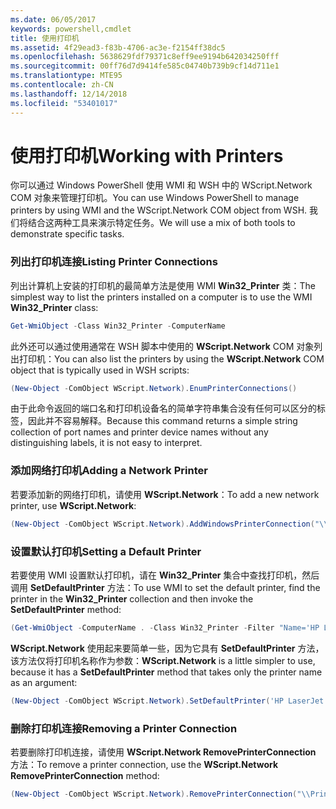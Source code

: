 ```yaml
---
ms.date: 06/05/2017
keywords: powershell,cmdlet
title: 使用打印机
ms.assetid: 4f29ead3-f83b-4706-ac3e-f2154ff38dc5
ms.openlocfilehash: 5638629fdf79371c8eff9ee9194b642034250fff
ms.sourcegitcommit: 00ff76d7d9414fe585c04740b739b9cf14d711e1
ms.translationtype: MTE95
ms.contentlocale: zh-CN
ms.lasthandoff: 12/14/2018
ms.locfileid: "53401017"
---
```

# <a name="working-with-printers"></a><span data-ttu-id="6b227-103">使用打印机</span><span class="sxs-lookup"><span data-stu-id="6b227-103">Working with Printers</span></span>

<span data-ttu-id="6b227-104">你可以通过 Windows PowerShell 使用 WMI 和 WSH 中的 WScript.Network COM 对象来管理打印机。</span><span class="sxs-lookup"><span data-stu-id="6b227-104">You can use Windows PowerShell to manage printers by using WMI and the WScript.Network COM object from WSH.</span></span> <span data-ttu-id="6b227-105">我们将结合这两种工具来演示特定任务。</span><span class="sxs-lookup"><span data-stu-id="6b227-105">We will use a mix of both tools to demonstrate specific tasks.</span></span>

### <a name="listing-printer-connections"></a><span data-ttu-id="6b227-106">列出打印机连接</span><span class="sxs-lookup"><span data-stu-id="6b227-106">Listing Printer Connections</span></span>

<span data-ttu-id="6b227-107">列出计算机上安装的打印机的最简单方法是使用 WMI **Win32_Printer** 类：</span><span class="sxs-lookup"><span data-stu-id="6b227-107">The simplest way to list the printers installed on a computer is to use the WMI **Win32_Printer** class:</span></span>

```powershell
Get-WmiObject -Class Win32_Printer -ComputerName
```

<span data-ttu-id="6b227-108">此外还可以通过使用通常在 WSH 脚本中使用的 **WScript.Network** COM 对象列出打印机：</span><span class="sxs-lookup"><span data-stu-id="6b227-108">You can also list the printers by using the **WScript.Network** COM object that is typically used in WSH scripts:</span></span>

```powershell
(New-Object -ComObject WScript.Network).EnumPrinterConnections()
```

<span data-ttu-id="6b227-109">由于此命令返回的端口名和打印机设备名的简单字符串集合没有任何可以区分的标签，因此并不容易解释。</span><span class="sxs-lookup"><span data-stu-id="6b227-109">Because this command returns a simple string collection of port names and printer device names without any distinguishing labels, it is not easy to interpret.</span></span>

### <a name="adding-a-network-printer"></a><span data-ttu-id="6b227-110">添加网络打印机</span><span class="sxs-lookup"><span data-stu-id="6b227-110">Adding a Network Printer</span></span>

<span data-ttu-id="6b227-111">若要添加新的网络打印机，请使用 **WScript.Network**：</span><span class="sxs-lookup"><span data-stu-id="6b227-111">To add a new network printer, use **WScript.Network**:</span></span>

```powershell
(New-Object -ComObject WScript.Network).AddWindowsPrinterConnection("\\Printserver01\Xerox5")
```

### <a name="setting-a-default-printer"></a><span data-ttu-id="6b227-112">设置默认打印机</span><span class="sxs-lookup"><span data-stu-id="6b227-112">Setting a Default Printer</span></span>

<span data-ttu-id="6b227-113">若要使用 WMI 设置默认打印机，请在 **Win32_Printer** 集合中查找打印机，然后调用 **SetDefaultPrinter** 方法：</span><span class="sxs-lookup"><span data-stu-id="6b227-113">To use WMI to set the default printer, find the printer in the **Win32_Printer** collection and then invoke the **SetDefaultPrinter** method:</span></span>

```powershell
(Get-WmiObject -ComputerName . -Class Win32_Printer -Filter "Name='HP LaserJet 5Si'").SetDefaultPrinter()
```

<span data-ttu-id="6b227-114">**WScript.Network** 使用起来要简单一些，因为它具有 **SetDefaultPrinter** 方法，该方法仅将打印机名称作为参数：</span><span class="sxs-lookup"><span data-stu-id="6b227-114">**WScript.Network** is a little simpler to use, because it has a **SetDefaultPrinter** method that takes only the printer name as an argument:</span></span>

```powershell
(New-Object -ComObject WScript.Network).SetDefaultPrinter('HP LaserJet 5Si')
```

### <a name="removing-a-printer-connection"></a><span data-ttu-id="6b227-115">删除打印机连接</span><span class="sxs-lookup"><span data-stu-id="6b227-115">Removing a Printer Connection</span></span>

<span data-ttu-id="6b227-116">若要删除打印机连接，请使用 **WScript.Network RemovePrinterConnection** 方法：</span><span class="sxs-lookup"><span data-stu-id="6b227-116">To remove a printer connection, use the **WScript.Network RemovePrinterConnection** method:</span></span>

```powershell
(New-Object -ComObject WScript.Network).RemovePrinterConnection("\\Printserver01\Xerox5")
```